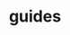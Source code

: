 ---
layout: category
title: guides
permalink: /guides/
page_path: "/guides"
pagination:
  enabled: true
  category: guides
  combine: and
  permalink: /:num/
  per_page: 1
  sort_field: 'title'
  sort_reverse: false
---